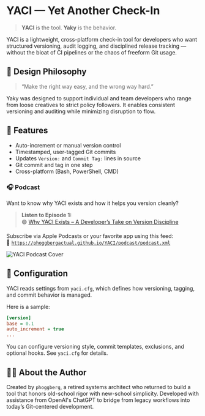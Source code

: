# YACI — Yet Another Check-In

> **YACI** is the tool. **Yaky** is the behavior.

YACI is a lightweight, cross-platform check-in tool for developers who want structured versioning, audit logging, and disciplined release tracking — without the bloat of CI pipelines or the chaos of freeform Git usage.

## 📐 Design Philosophy

> “Make the right way easy, and the wrong way hard.”

Yaky was designed to support individual and team developers who range from loose creatives to strict policy followers. It enables consistent versioning and auditing while minimizing disruption to flow.

## 🔧 Features
- Auto-increment or manual version control
- Timestamped, user-tagged Git commits
- Updates `Version:` and `Commit Tag:` lines in source
- Git commit and tag in one step
- Cross-platform (Bash, PowerShell, CMD)

### 🎧 Podcast

Want to know why YACI exists and how it helps you version cleanly?

> **Listen to Episode 1:**  
> 🟢 [Why YACI Exists – A Developer’s Take on Version Discipline](https://phoggbergactual.github.io/YACI/podcast/YACI_Ep1.mp3)

Subscribe via Apple Podcasts or your favorite app using this feed:  
📡 [`https://phoggbergactual.github.io/YACI/podcast/podcast.xml`](https://phoggbergactual.github.io/YACI/podcast/podcast.xml)

![YACI Podcast Cover](https://phoggbergactual.github.io/YACI/podcast/cover.jpg)
  
## 🔧 Configuration

YACI reads settings from `yaci.cfg`, which defines how versioning, tagging, and commit behavior is managed.

Here is a sample:

```ini
[version]
base = 0.1
auto_increment = true
...
```

You can configure versioning style, commit templates, exclusions, and optional hooks. See `yaci.cfg` for details.


## 🧑‍💻 About the Author

Created by `phoggberg`, a retired systems architect who returned to build a tool that honors old-school rigor with new-school simplicity. Developed with assistance from OpenAI's ChatGPT to bridge from legacy workflows into today’s Git-centered development.

